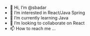 - 👋 Hi, I’m @sbadar
- 👀 I’m interested in React/Java Spring
- 🌱 I’m currently learning Java
- 💞️ I’m looking to collaborate on React
- 📫 How to reach me ...

<!---
sbadar/sbadar is a ✨ special ✨ repository because its `README.md` (this file) appears on your GitHub profile.
You can click the Preview link to take a look at your changes.
--->
